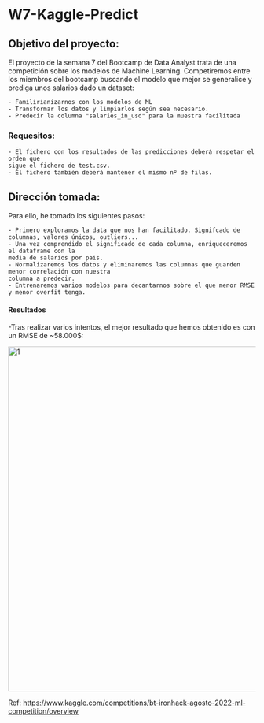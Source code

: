 # W7-Kaggle-Predict


## Objetivo del proyecto:
El proyecto de la semana 7 del Bootcamp de Data Analyst trata de una competición sobre 
los modelos de Machine Learning.
Competiremos entre los miembros del bootcamp buscando el modelo que mejor se generalice 
y prediga unos salarios dado un dataset:

    - Familirianizarnos con los modelos de ML
    - Transformar los datos y limpiarlos según sea necesario.
    - Predecir la columna "salaries_in_usd" para la muestra facilitada


### Requesitos:
    - El fichero con los resultados de las predicciones deberá respetar el orden que
    sigue el fichero de test.csv. 
    - El fichero también deberá mantener el mismo nº de filas.


## Dirección tomada:

Para ello, he tomado los siguientes pasos:

    - Primero exploramos la data que nos han facilitado. Signifcado de columnas, valores únicos, outliers... 
    - Una vez comprendido el significado de cada columna, enriqueceremos el dataframe con la 
    media de salarios por pais. 
    - Normalizaremos los datos y eliminaremos las columnas que guarden menor correlación con nuestra
    columna a predecir.
    - Entrenaremos varios modelos para decantarnos sobre el que menor RMSE y menor overfit tenga.
    

#### Resultados

-Tras realizar varios intentos, el mejor resultado que hemos obtenido es con un RMSE de ~58.000$:

<img width="700" alt="1" src="https://user-images.githubusercontent.com/107916116/192308470-01eed3b6-4425-434e-a596-738c14241750.png">

Ref: https://www.kaggle.com/competitions/bt-ironhack-agosto-2022-ml-competition/overview
